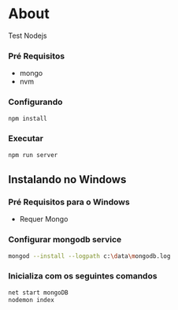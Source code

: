 # About

Test Nodejs


### Pré Requisitos

- mongo
- nvm

### Configurando

```bash
npm install
```

### Executar

```bash
npm run server
```

## Instalando no Windows

### Pré Requisitos para o Windows

- Requer Mongo

### Configurar mongodb service

```bash
mongod --install --logpath c:\data\mongodb.log
```

### Inicializa com os seguintes comandos

```bash
net start mongoDB
nodemon index
```